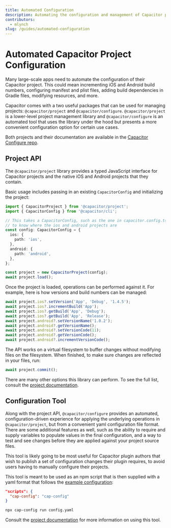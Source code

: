 ```yaml
---
title: Automated Configuration
description: Automating the configuration and management of Capacitor projects for plugins, whitelabling, CI/CD, and more.
contributors:
  - mlynch
slug: /guides/automated-configuration
---
```


# Automated Capacitor Project Configuration

Many large-scale apps need to automate the configuration of their Capacitor project. This could mean incrementing iOS and Android build numbers, configuring manifest and plist files, adding build dependencies in Gradle files, modifying resources, and more.

Capacitor comes with a two useful packages that can be used for managing projects: `@capacitor/project` and `@capacitor/configure`. `@capacitor/project` is a lower-level project management library and `@capacitor/configure` is an automated tool that uses the library under the hood but presents a more convenient configuration option for certain use cases.

Both projects and their documentation are available in the [Capacitor Configure repo](https://github.com/ionic-team/capacitor-configure).

## Project API

The `@capacitor/project` library provides a typed JavaScript interface for Capacitor projects and the native iOS and Android projects that they contain.

Basic usage includes passing in an existing `CapacitorConfig` and initializing the project:

```typescript
import { CapacitorProject } from '@capacitor/project';
import { CapacitorConfig } from '@capacitor/cli';

// This takes a CapacitorConfig, such as the one in capacitor.config.ts, but only needs a few properties
// to know where the ios and android projects are
const config: CapacitorConfig = {
  ios: {
    path: 'ios',
  },
  android: {
    path: 'android',
  },
};

const project = new CapacitorProject(config);
await project.load();
```

Once the project is loaded, operations can be performed against it. For example, here is how versions and build numbers can be managed:

```typescript
await project.ios?.setVersion('App', 'Debug', '1.4.5');
await project.ios?.incrementBuild('App');
await project.ios?.getBuild('App', 'Debug');
await project.ios?.getBuild('App', 'Release');
await project.android?.setVersionName('1.0.2');
await project.android?.getVersionName();
await project.android?.setVersionCode(11);
await project.android?.getVersionCode();
await project.android?.incrementVersionCode();
```

The API works on a virtual filesystem to buffer changes without modifying files on the filesystem. When finished, to make sure changes are reflected in your files, run:

```typescript
await project.commit();
```

There are many other options this library can perform. To see the full list, consult the [project documentation](https://github.com/ionic-team/capacitor-configure).

## Configuration Tool

Along with the project API, `@capacitor/configure` provides an automated, configuration-driven experience for applying the underlying operations in `@capacitor/project`, but from a convenient yaml configuration file format. There are some additional features as well, such as the ability to require and supply variables to populate values in the final configuration, and a way to test and see changes before they are applied against your project source files.

This tool is likely going to be most useful for Capacitor plugin authors that wish to publish a set of configuration changes their plugin requires, to avoid users having to manually configure their projects.

This tool is meant to be used as an npm script that is then supplied with a yaml format that follows the [example configuration](https://github.com/ionic-team/capacitor-configure/blob/main/examples/basic.yml):

```json
"scripts": {
  "cap-config": "cap-config"
}
```

```bash
npx cap-config run config.yaml
```

Consult the [project documentation](https://github.com/ionic-team/capacitor-configure) for more information on using this tool.
